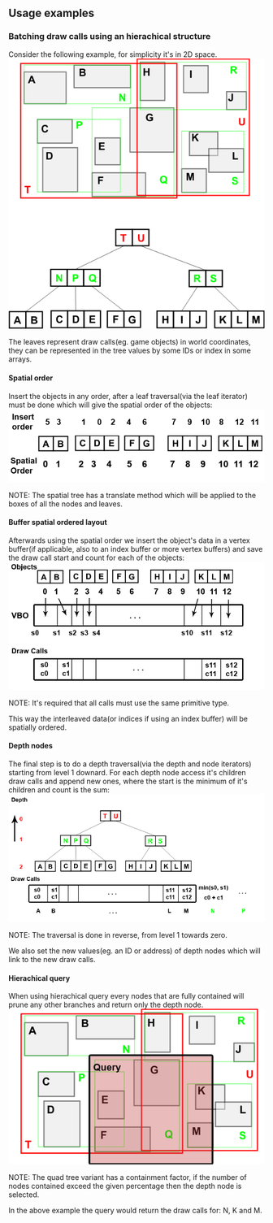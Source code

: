 
## Usage examples

### Batching draw calls using an hierachical structure

Consider the following example, for simplicity it's in 2D space.
![rtree hierarchy](hierarchy.png)

The leaves represent draw calls(eg. game objects) in world coordinates, they can be represented in the tree values by some IDs or index in some arrays.

#### Spatial order
Insert the objects in any order, after a leaf traversal(via the leaf iterator) must be done which will give the spatial order of the objects:
![spatial order](spatial_order.png)

NOTE: The spatial tree has a translate method which will be applied to the boxes of all the nodes and leaves.

#### Buffer spatial ordered layout
Afterwards using the spatial order we insert the object's data in a vertex buffer(if applicable, also to an index buffer or more vertex buffers) and save the draw call start and count for each of the objects:
![spatial calls](spatial_calls.png)

NOTE: It's required that all calls must use the same primitive type.

This way the interleaved data(or indices if using an index buffer) will be spatially ordered.

#### Depth nodes
The final step is to do a depth traversal(via the depth and node iterators) starting from level 1 downard.
For each depth node access it's children draw calls and append new ones, where the start is the minimum of it's children and count is the sum:
![spatial depth](spatial_depth.png)

NOTE: The traversal is done in reverse, from level 1 towards zero.

We also set the new values(eg. an ID or address) of depth nodes which will link to the new draw calls.

#### Hierachical query
When using hierachical query every nodes that are fully contained will prune any other branches and return only the depth node.
![spatial query](spatial_query.png)

NOTE: The quad tree variant has a containment factor, if the number of nodes contained exceed the given percentage then the depth node is selected.

In the above example the query would return the draw calls for: N, K and M.
